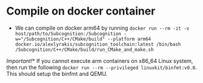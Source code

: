 # Compile on docker container

* We can compile on docker arm64 by running `docker run --rm -it -v host/path/to/Subcognition:/Subcognition -w="/Subcognition/C++/CMake/build" --platform arm64  docker.io/alexlyrakis/subcognition_toolchain:latest /bin/bash /Subcognition/C++/CMake/build/run_CMake_and_make.sh`

*Important!** If you cannot execute arm containers on x86_64 Linux system, then run the following `docker run --rm --privileged linuxkit/binfmt:v0.8`. This should setup the binfmt and QEMU.